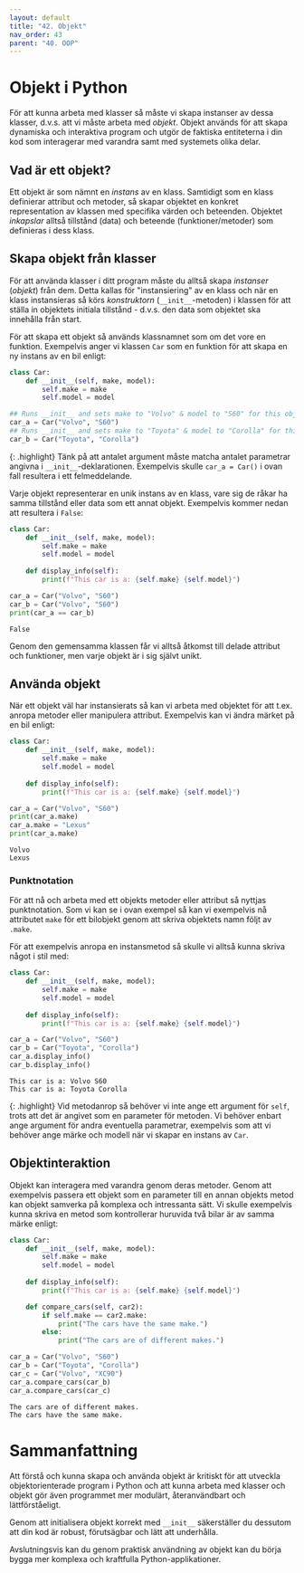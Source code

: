 ```yaml
---
layout: default
title: "42. Objekt"
nav_order: 43
parent: "40. OOP"
---
```


# Objekt i Python
För att kunna arbeta med klasser så måste vi skapa instanser av dessa klasser, d.v.s. att vi måste arbeta med _objekt_. Objekt används för att skapa dynamiska och interaktiva program och utgör de faktiska entiteterna i din kod som interagerar med varandra samt med systemets olika delar.

## Vad är ett objekt?
Ett objekt är som nämnt en _instans_ av en klass. Samtidigt som en klass definierar attribut och metoder, så skapar objektet en konkret representation av klassen med specifika värden och beteenden. Objektet _inkapslar_ alltså tillstånd (data) och beteende (funktioner/metoder) som definieras i dess klass.

## Skapa objekt från klasser
För att använda klasser i ditt program måste du alltså skapa _instanser_ (_objekt_) från dem. Detta kallas för "instansiering" av en klass och när en klass instansieras så körs _konstruktorn_ (``__init__``-metoden) i klassen för att ställa in objektets initiala tillstånd - d.v.s. den data som objektet ska innehålla från start.

För att skapa ett objekt så används klassnamnet som om det vore en funktion. Exempelvis anger vi klassen `Car` som en funktion för att skapa en ny instans av en bil enligt:
```python
class Car:
    def __init__(self, make, model):
        self.make = make
        self.model = model

## Runs __init__ and sets make to "Volvo" & model to "S60" for this object
car_a = Car("Volvo", "S60")   
## Runs __init__ and sets make to "Toyota" & model to "Corolla" for this object      
car_b = Car("Toyota", "Corolla")
```

{: .highlight}
Tänk på att antalet argument måste matcha antalet parametrar angivna i `__init__`-deklarationen. Exempelvis skulle `car_a = Car()` i ovan fall resultera i ett felmeddelande.

Varje objekt representerar en unik instans av en klass, vare sig de råkar ha samma tillstånd eller data som ett annat objekt. Exempelvis kommer nedan att resultera i `False`:
```python
class Car:
    def __init__(self, make, model):
        self.make = make
        self.model = model
    
    def display_info(self):
        print(f"This car is a: {self.make} {self.model}")

car_a = Car("Volvo", "S60")      
car_b = Car("Volvo", "S60")
print(car_a == car_b)
```
<div class="code-example" markdown="1">
<pre><code>False</code></pre>
</div>

Genom den gemensamma klassen får vi alltså åtkomst till delade attribut och funktioner, men varje objekt är i sig självt unikt.

## Använda objekt
När ett objekt väl har instansierats så kan vi arbeta med objektet för att t.ex. anropa metoder eller manipulera attribut. Exempelvis kan vi ändra märket på en bil enligt:
```python
class Car:
    def __init__(self, make, model):
        self.make = make
        self.model = model
    
    def display_info(self):
        print(f"This car is a: {self.make} {self.model}")

car_a = Car("Volvo", "S60")      
print(car_a.make)
car_a.make = "Lexus"
print(car_a.make)
```
<div class="code-example" markdown="1">
<pre><code>Volvo
Lexus</code></pre>
</div>

### Punktnotation
För att nå och arbeta med ett objekts metoder eller attribut så nyttjas punktnotation. Som vi kan se i ovan exempel så kan vi exempelvis nå attributet `make` för ett bilobjekt genom att skriva objektets namn följt av `.make`.

För att exempelvis anropa en instansmetod så skulle vi alltså kunna skriva något i stil med:
```python
class Car:
    def __init__(self, make, model):
        self.make = make
        self.model = model
    
    def display_info(self):
        print(f"This car is a: {self.make} {self.model}")

car_a = Car("Volvo", "S60")      
car_b = Car("Toyota", "Corolla")
car_a.display_info()
car_b.display_info()
```
<div class="code-example" markdown="1">
<pre><code>This car is a: Volvo S60
This car is a: Toyota Corolla</code></pre>
</div>

{: .highlight}
Vid metodanrop så behöver vi inte ange ett argument för `self`, trots att det är angivet som en parameter för metoden. Vi behöver enbart ange argument för andra eventuella parametrar, exempelvis som att vi behöver ange märke och modell när vi skapar en instans av `Car`. 

## Objektinteraktion
Objekt kan interagera med varandra genom deras metoder. Genom att exempelvis passera ett objekt som en parameter till en annan objekts metod kan objekt samverka på komplexa och intressanta sätt. Vi skulle exempelvis kunna skriva en metod som kontrollerar huruvida två bilar är av samma märke enligt:
```python
class Car:
    def __init__(self, make, model):
        self.make = make
        self.model = model
    
    def display_info(self):
        print(f"This car is a: {self.make} {self.model}")

    def compare_cars(self, car2):
        if self.make == car2.make:
            print("The cars have the same make.")
        else:
            print("The cars are of different makes.")

car_a = Car("Volvo", "S60")      
car_b = Car("Toyota", "Corolla")
car_c = Car("Volvo", "XC90")
car_a.compare_cars(car_b)
car_a.compare_cars(car_c)
```
<div class="code-example" markdown="1">
<pre><code>The cars are of different makes.
The cars have the same make.</code></pre>
</div>

# Sammanfattning
Att förstå och kunna skapa och använda objekt är kritiskt för att utveckla objektorienterade program i Python och att kunna arbeta med klasser och objekt gör även programmet mer modulärt, återanvändbart och lättförståeligt. 

Genom att initialisera objekt korrekt med `__init__` säkerställer du dessutom att din kod är robust, förutsägbar och lätt att underhålla. 

Avslutningsvis kan du genom praktisk användning av objekt kan du börja bygga mer komplexa och kraftfulla Python-applikationer. 